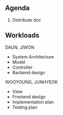 ## Agenda
1. Distribute doc

## Workloads

DAUN, JIWON
* System Architecture
* Model
* Controller
* Backend design

WOOYOUNG, JUNHYEOK
* View
* Frontend design
* Implementation plan
* Testing plan
